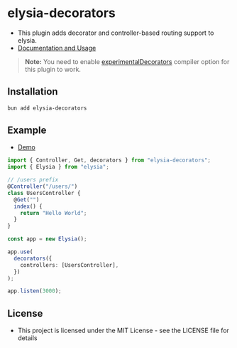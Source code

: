 # elysia-decorators

- This plugin adds decorator and controller-based routing support to elysia.
- [Documentation and Usage](https://github.com/gaurishhs/elysia-decorators/wiki)

> **Note:**
> You need to enable [experimentalDecorators](https://www.typescriptlang.org/tsconfig#experimentalDecorators) compiler option for this plugin to work.

## Installation

```bash
bun add elysia-decorators
```

## Example

- [Demo](https://github.com/gaurishhs/kingworld-controllers/tree/main/demo)

```ts
import { Controller, Get, decorators } from "elysia-decorators";
import { Elysia } from "elysia";

// /users prefix
@Controller("/users/")
class UsersController {
  @Get("")
  index() {
    return "Hello World";
  }
}

const app = new Elysia();

app.use(
  decorators({
    controllers: [UsersController],
  })
);

app.listen(3000);
```

## License

- This project is licensed under the MIT License - see the LICENSE file for details
